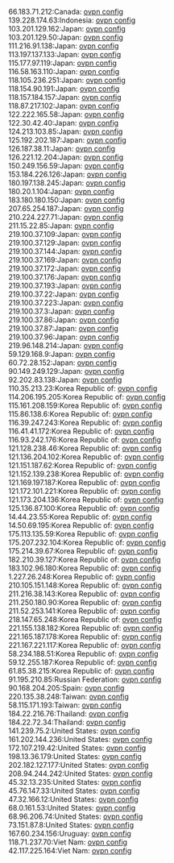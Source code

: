 66.183.71.212:Canada: [ovpn config](vpn/66_183_71_212.ovpn)  
139.228.174.63:Indonesia: [ovpn config](vpn/139_228_174_63.ovpn)  
103.201.129.162:Japan: [ovpn config](vpn/103_201_129_162.ovpn)  
103.201.129.50:Japan: [ovpn config](vpn/103_201_129_50.ovpn)  
111.216.91.138:Japan: [ovpn config](vpn/111_216_91_138.ovpn)  
113.197.137.133:Japan: [ovpn config](vpn/113_197_137_133.ovpn)  
115.177.97.119:Japan: [ovpn config](vpn/115_177_97_119.ovpn)  
116.58.163.110:Japan: [ovpn config](vpn/116_58_163_110.ovpn)  
118.105.236.251:Japan: [ovpn config](vpn/118_105_236_251.ovpn)  
118.154.90.191:Japan: [ovpn config](vpn/118_154_90_191.ovpn)  
118.157.184.157:Japan: [ovpn config](vpn/118_157_184_157.ovpn)  
118.87.217.102:Japan: [ovpn config](vpn/118_87_217_102.ovpn)  
122.222.165.58:Japan: [ovpn config](vpn/122_222_165_58.ovpn)  
122.30.42.40:Japan: [ovpn config](vpn/122_30_42_40.ovpn)  
124.213.103.85:Japan: [ovpn config](vpn/124_213_103_85.ovpn)  
125.192.202.187:Japan: [ovpn config](vpn/125_192_202_187.ovpn)  
126.187.38.11:Japan: [ovpn config](vpn/126_187_38_11.ovpn)  
126.221.12.204:Japan: [ovpn config](vpn/126_221_12_204.ovpn)  
150.249.156.59:Japan: [ovpn config](vpn/150_249_156_59.ovpn)  
153.184.226.126:Japan: [ovpn config](vpn/153_184_226_126.ovpn)  
180.197.138.245:Japan: [ovpn config](vpn/180_197_138_245.ovpn)  
180.20.1.104:Japan: [ovpn config](vpn/180_20_1_104.ovpn)  
183.180.180.150:Japan: [ovpn config](vpn/183_180_180_150.ovpn)  
207.65.254.187:Japan: [ovpn config](vpn/207_65_254_187.ovpn)  
210.224.227.71:Japan: [ovpn config](vpn/210_224_227_71.ovpn)  
211.15.22.85:Japan: [ovpn config](vpn/211_15_22_85.ovpn)  
219.100.37.109:Japan: [ovpn config](vpn/219_100_37_109.ovpn)  
219.100.37.129:Japan: [ovpn config](vpn/219_100_37_129.ovpn)  
219.100.37.144:Japan: [ovpn config](vpn/219_100_37_144.ovpn)  
219.100.37.169:Japan: [ovpn config](vpn/219_100_37_169.ovpn)  
219.100.37.172:Japan: [ovpn config](vpn/219_100_37_172.ovpn)  
219.100.37.176:Japan: [ovpn config](vpn/219_100_37_176.ovpn)  
219.100.37.193:Japan: [ovpn config](vpn/219_100_37_193.ovpn)  
219.100.37.22:Japan: [ovpn config](vpn/219_100_37_22.ovpn)  
219.100.37.223:Japan: [ovpn config](vpn/219_100_37_223.ovpn)  
219.100.37.3:Japan: [ovpn config](vpn/219_100_37_3.ovpn)  
219.100.37.86:Japan: [ovpn config](vpn/219_100_37_86.ovpn)  
219.100.37.87:Japan: [ovpn config](vpn/219_100_37_87.ovpn)  
219.100.37.96:Japan: [ovpn config](vpn/219_100_37_96.ovpn)  
219.96.148.214:Japan: [ovpn config](vpn/219_96_148_214.ovpn)  
59.129.168.9:Japan: [ovpn config](vpn/59_129_168_9.ovpn)  
60.72.28.152:Japan: [ovpn config](vpn/60_72_28_152.ovpn)  
90.149.249.129:Japan: [ovpn config](vpn/90_149_249_129.ovpn)  
92.202.83.138:Japan: [ovpn config](vpn/92_202_83_138.ovpn)  
110.35.213.23:Korea Republic of: [ovpn config](vpn/110_35_213_23.ovpn)  
114.206.195.205:Korea Republic of: [ovpn config](vpn/114_206_195_205.ovpn)  
115.161.208.159:Korea Republic of: [ovpn config](vpn/115_161_208_159.ovpn)  
115.86.138.6:Korea Republic of: [ovpn config](vpn/115_86_138_6.ovpn)  
116.39.247.243:Korea Republic of: [ovpn config](vpn/116_39_247_243.ovpn)  
116.41.41.172:Korea Republic of: [ovpn config](vpn/116_41_41_172.ovpn)  
116.93.242.176:Korea Republic of: [ovpn config](vpn/116_93_242_176.ovpn)  
121.128.238.46:Korea Republic of: [ovpn config](vpn/121_128_238_46.ovpn)  
121.136.204.102:Korea Republic of: [ovpn config](vpn/121_136_204_102.ovpn)  
121.151.187.62:Korea Republic of: [ovpn config](vpn/121_151_187_62.ovpn)  
121.152.139.238:Korea Republic of: [ovpn config](vpn/121_152_139_238.ovpn)  
121.169.197.187:Korea Republic of: [ovpn config](vpn/121_169_197_187.ovpn)  
121.172.101.221:Korea Republic of: [ovpn config](vpn/121_172_101_221.ovpn)  
121.173.204.136:Korea Republic of: [ovpn config](vpn/121_173_204_136.ovpn)  
125.136.87.100:Korea Republic of: [ovpn config](vpn/125_136_87_100.ovpn)  
14.44.23.55:Korea Republic of: [ovpn config](vpn/14_44_23_55.ovpn)  
14.50.69.195:Korea Republic of: [ovpn config](vpn/14_50_69_195.ovpn)  
175.113.135.59:Korea Republic of: [ovpn config](vpn/175_113_135_59.ovpn)  
175.207.232.104:Korea Republic of: [ovpn config](vpn/175_207_232_104.ovpn)  
175.214.39.67:Korea Republic of: [ovpn config](vpn/175_214_39_67.ovpn)  
182.210.39.127:Korea Republic of: [ovpn config](vpn/182_210_39_127.ovpn)  
183.102.96.180:Korea Republic of: [ovpn config](vpn/183_102_96_180.ovpn)  
1.227.26.248:Korea Republic of: [ovpn config](vpn/1_227_26_248.ovpn)  
210.105.151.148:Korea Republic of: [ovpn config](vpn/210_105_151_148.ovpn)  
211.216.38.143:Korea Republic of: [ovpn config](vpn/211_216_38_143.ovpn)  
211.250.180.90:Korea Republic of: [ovpn config](vpn/211_250_180_90.ovpn)  
211.52.253.141:Korea Republic of: [ovpn config](vpn/211_52_253_141.ovpn)  
218.147.65.248:Korea Republic of: [ovpn config](vpn/218_147_65_248.ovpn)  
221.155.138.182:Korea Republic of: [ovpn config](vpn/221_155_138_182.ovpn)  
221.165.187.178:Korea Republic of: [ovpn config](vpn/221_165_187_178.ovpn)  
221.167.221.117:Korea Republic of: [ovpn config](vpn/221_167_221_117.ovpn)  
58.234.188.51:Korea Republic of: [ovpn config](vpn/58_234_188_51.ovpn)  
59.12.255.187:Korea Republic of: [ovpn config](vpn/59_12_255_187.ovpn)  
61.85.38.215:Korea Republic of: [ovpn config](vpn/61_85_38_215.ovpn)  
91.195.210.85:Russian Federation: [ovpn config](vpn/91_195_210_85.ovpn)  
90.168.204.205:Spain: [ovpn config](vpn/90_168_204_205.ovpn)  
220.135.38.248:Taiwan: [ovpn config](vpn/220_135_38_248.ovpn)  
58.115.171.193:Taiwan: [ovpn config](vpn/58_115_171_193.ovpn)  
184.22.216.76:Thailand: [ovpn config](vpn/184_22_216_76.ovpn)  
184.22.72.34:Thailand: [ovpn config](vpn/184_22_72_34.ovpn)  
141.239.75.2:United States: [ovpn config](vpn/141_239_75_2.ovpn)  
161.202.144.236:United States: [ovpn config](vpn/161_202_144_236.ovpn)  
172.107.219.42:United States: [ovpn config](vpn/172_107_219_42.ovpn)  
198.13.36.179:United States: [ovpn config](vpn/198_13_36_179.ovpn)  
202.182.127.177:United States: [ovpn config](vpn/202_182_127_177.ovpn)  
208.94.244.242:United States: [ovpn config](vpn/208_94_244_242.ovpn)  
45.32.13.235:United States: [ovpn config](vpn/45_32_13_235.ovpn)  
45.76.147.33:United States: [ovpn config](vpn/45_76_147_33.ovpn)  
47.32.166.12:United States: [ovpn config](vpn/47_32_166_12.ovpn)  
68.0.161.53:United States: [ovpn config](vpn/68_0_161_53.ovpn)  
68.96.206.74:United States: [ovpn config](vpn/68_96_206_74.ovpn)  
73.151.87.8:United States: [ovpn config](vpn/73_151_87_8.ovpn)  
167.60.234.156:Uruguay: [ovpn config](vpn/167_60_234_156.ovpn)  
118.71.237.70:Viet Nam: [ovpn config](vpn/118_71_237_70.ovpn)  
42.117.225.164:Viet Nam: [ovpn config](vpn/42_117_225_164.ovpn)  
